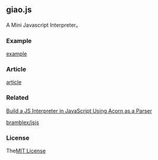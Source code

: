 ## giao.js

A Mini Javascript Interpreter。

### Example

[example](./example/index.html)

### Article

[article](./Article.md)

### Related

[Build a JS Interpreter in JavaScript Using Acorn as a Parser](https://blog.bitsrc.io/build-a-js-interpreter-in-javascript-using-acorn-as-a-parser-5487bb53390c)

[bramblex/jsjs](https://github.com/bramblex/jsjs)

### License

The[MIT License](./LICENSE)
